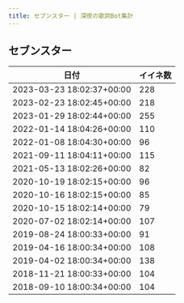 ```yaml
---
title: セブンスター | 深夜の歌詞Bot集計
---
```

## セブンスター

|日付|イイネ数|
|-|-|
|2023-03-23 18:02:37+00:00|228|
|2023-02-23 18:02:45+00:00|218|
|2023-01-29 18:02:44+00:00|255|
|2022-01-14 18:04:26+00:00|110|
|2022-01-08 18:04:30+00:00|96|
|2021-09-11 18:04:11+00:00|115|
|2021-05-13 18:02:26+00:00|82|
|2020-10-19 18:02:15+00:00|96|
|2020-10-16 18:02:15+00:00|85|
|2020-10-15 18:02:14+00:00|79|
|2020-07-02 18:02:14+00:00|107|
|2019-08-24 18:00:33+00:00|91|
|2019-04-16 18:00:34+00:00|108|
|2019-04-02 18:00:34+00:00|138|
|2018-11-21 18:00:33+00:00|104|
|2018-09-10 18:00:34+00:00|104|
